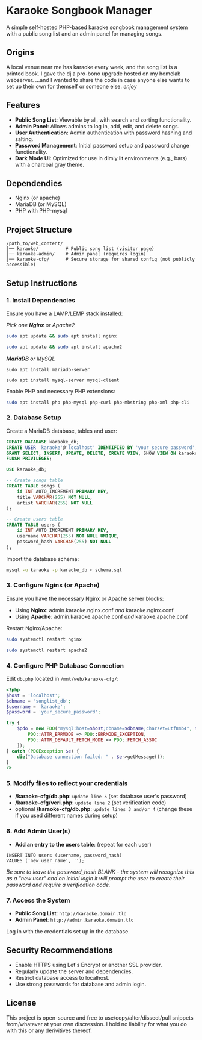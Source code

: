 # Karaoke Songbook Manager

A simple self-hosted PHP-based karaoke songbook management system with a public song list and an admin panel for managing songs.

## Origins

A local venue near me has karaoke every week, and the song list is a printed book.  I gave the dj a pro-bono upgrade hosted on my homelab webserver.  ...and I wanted to share the code in case anyone else wants to set up their own for themself or someone else.
*enjoy*

## Features

- **Public Song List**: Viewable by all, with search and sorting functionality.
- **Admin Panel**: Allows admins to log in, add, edit, and delete songs.
- **User Authentication**: Admin authentication with password hashing and salting.
- **Password Management**: Initial password setup and password change functionality.
- **Dark Mode UI**: Optimized for use in dimly lit environments (e.g., bars) with a charcoal gray theme.

## Dependendies

- Nginx (or apache)
- MariaDB (or MySQL)
- PHP with PHP-mysql

## Project Structure

```
/path_to/web_content/
│── karaoke/          # Public song list (visitor page)
│── karaoke-admin/    # Admin panel (requires login)
│── karaoke-cfg/      # Secure storage for shared config (not publicly accessible)
```

## Setup Instructions

### **1. Install Dependencies**

Ensure you have a LAMP/LEMP stack installed:

*Pick one **Nginx** or Apache2*
```sh
sudo apt update && sudo apt install nginx
```
```sh
sudo apt update && sudo apt install apache2
```

***MariaDB** or MySQL*

```
sudo apt install mariadb-server
```
```
sudo apt install mysql-server mysql-client
```

Enable PHP and necessary PHP extensions:
```sh
sudo apt install php php-mysql php-curl php-mbstring php-xml php-cli
```

### **2. Database Setup**

Create a MariaDB database, tables and user:

```sql
CREATE DATABASE karaoke_db;
CREATE USER 'karaoke'@'localhost' IDENTIFIED BY 'your_secure_password';
GRANT SELECT, INSERT, UPDATE, DELETE, CREATE VIEW, SHOW VIEW ON karaoke_db.* TO 'karaoke'@'localhost';
FLUSH PRIVILEGES;

USE karaoke_db;

-- Create songs table
CREATE TABLE songs (
    id INT AUTO_INCREMENT PRIMARY KEY,
    title VARCHAR(255) NOT NULL,
    artist VARCHAR(255) NOT NULL
);

-- Create users table
CREATE TABLE users (
    id INT AUTO_INCREMENT PRIMARY KEY,
    username VARCHAR(255) NOT NULL UNIQUE,
    password_hash VARCHAR(255) NOT NULL
);
```

Import the database schema:

```sh
mysql -u karaoke -p karaoke_db < schema.sql
```

### **3. Configure Nginx (or Apache)**

Ensure you have the necessary Nginx or Apache server blocks:

- Using **Nginx**: admin.karaoke.nginx.conf *and* karaoke.nginx.conf
- Using **Apache**: admin.karaoke.apache.conf *and* karaoke.apache.conf

Restart Nginx/Apache:

```sh
sudo systemctl restart nginx
```
```sh
sudo systemctl restart apache2
```

### **4. Configure PHP Database Connection**

Edit `db.php` located in `/mnt/web/karaoke-cfg/`:

```php
<?php
$host = 'localhost';
$dbname = 'songlist_db';
$username = 'karaoke';
$password = 'your_secure_password';

try {
    $pdo = new PDO("mysql:host=$host;dbname=$dbname;charset=utf8mb4", $username, $password, [
        PDO::ATTR_ERRMODE => PDO::ERRMODE_EXCEPTION,
        PDO::ATTR_DEFAULT_FETCH_MODE => PDO::FETCH_ASSOC
    ]);
} catch (PDOException $e) {
    die("Database connection failed: " . $e->getMessage());
}
?>
```

### **5. Modify files to reflect your credentials**

- **/karaoke-cfg/db.php**: `update line 5`  (set database user's password)
- **/karaoke-cfg/veri.php**: `update line 2`  (set verification code)
- optional **/karaoke-cfg/db.php**: `update lines 3 and/or 4`  (change these if you used different names during setup)

### **6. Add Admin User(s)**

- **Add an entry to the users table**:  (repeat for each user)
```
INSERT INTO users (username, password_hash) 
VALUES ('new_user_name', '');
```
*Be sure to leave the password_hash BLANK - the system will recognize this as a "new user" and on initial login it will prompt the user to create their password and require a verification code.*

### **7. Access the System**

- **Public Song List**: `http://karaoke.domain.tld`
- **Admin Panel**: `http://admin.karaoke.domain.tld`

Log in with the credentials set up in the database.

## Security Recommendations

- Enable HTTPS using Let's Encrypt or another SSL provider.
- Regularly update the server and dependencies.
- Restrict database access to localhost.
- Use strong passwords for database and admin login.

## License

This project is open-source and free to use/copy/alter/dissect/pull snippets from/whatever at your own discression.  I hold no liability for what you do with this or any derivitives thereof.
